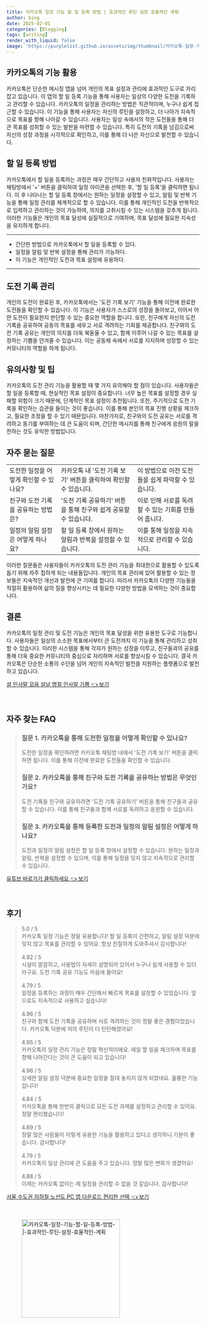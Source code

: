 ```yaml
---
title: 카카오톡 일정 기능 할 일 등록 방법 | 효과적인 루틴 설정 효율적인 계획
author: bing
date: 2025-02-01
categories: [Blogging]
tags: [writing]
render_with_liquid: false
image: 'https://purplelist.github.io/assets/img/thumbnail/카카오톡-일정-기능-할-일-등록-방법-|-효과적인-루틴-설정-효율적인-계획.webp'
---
```



<h2 id='카카오톡의 기능 활용'>카카오톡의 기능 활용</h2>

<p>카카오톡은 단순한 메시징 앱을 넘어 개인의 목표 설정과 관리에 효과적인 도구로 자리 잡고 있습니다. 이 앱의 할 일 등록 기능을 통해 사용자는 일상의 다양한 도전을 기록하고 관리할 수 있습니다. 카카오톡의 일정을 관리하는 방법은 직관적이며, 누구나 쉽게 접근할 수 있습니다. 이 기능을 통해 사용자는 자신의 루틴을 설정하고, 더 나아가 지속적으로 목표를 향해 나아갈 수 있습니다. 사용자는 일상 속에서의 작은 도전들을 통해 더 큰 목표를 성취할 수 있는 발판을 마련할 수 있습니다. 특히 도전의 기록을 남김으로써 자신의 성장 과정을 시각적으로 확인하고, 이를 통해 더 나은 자신으로 발전할 수 있습니다.</p>

<h2 id='할 일 등록 방법'>할 일 등록 방법</h2>

<p>카카오톡에서 할 일을 등록하는 과정은 매우 간단하고 사용자 친화적입니다. 사용자는 채팅방에서 '+' 버튼을 클릭하여 일정 아이콘을 선택한 후, '할 일 등록'을 클릭하면 됩니다. 이 후 나타나는 할 일 등록 창에서는 원하는 일정을 설정할 수 있고, 알림 및 반복 기능을 통해 일정 관리를 체계적으로 할 수 있습니다. 이를 통해 개인적인 도전을 반복적으로 입력하고 관리하는 것이 가능하여, 의지를 고취시킬 수 있는 시스템을 갖추게 됩니다. 이러한 기능들은 개인의 목표 달성에 실질적으로 기여하며, 목표 달성에 필요한 지속성을 유지하게 합니다.</p>

<hr />

<ul>
    <li>간단한 방법으로 카카오톡에서 할 일을 등록할 수 있다.</li>
    <li>일정을 알림 및 반복 설정을 통해 관리가 가능하다.</li>
    <li>이 기능은 개인적인 도전과 목표 설정에 유용하다.</li>
</ul>

<hr />

<h2 id='도전 기록 관리'>도전 기록 관리</h2>

<p>개인의 도전이 완료된 후, 카카오톡에서는 '도전 기록 보기' 기능을 통해 이전에 완료한 도전들을 확인할 수 있습니다. 이 기능은 사용자가 스스로의 성장을 돌아보고, 이어서 어떤 도전이 필요한지 판단할 수 있는 중요한 역할을 합니다. 또한, 친구에게 자신의 도전 기록을 공유하여 공동의 목표를 세우고 서로 격려하는 기회를 제공합니다. 친구와의 도전 기록 공유는 개인의 의지를 더욱 북돋울 수 있고, 함께 이루어 나갈 수 있는 목표를 설정하는 기쁨을 안겨줄 수 있습니다. 이는 공동체 속에서 서로를 지지하며 성장할 수 있는 커뮤니티의 역할을 하게 됩니다.</p>

<h2 id='유의사항 및 팁'>유의사항 및 팁</h2>

<p>카카오톡의 도전 관리 기능을 활용할 때 몇 가지 유의해야 할 점이 있습니다. 사용자들은 할 일을 등록할 때, 현실적인 목표 설정이 중요합니다. 너무 높은 목표를 설정할 경우 실패할 위험이 크기 때문에, 단계적인 목표 설정이 추천됩니다. 또한, 주기적으로 도전 기록을 확인하는 습관을 들이는 것이 좋습니다. 이를 통해 본인의 목표 진행 상황을 체크하고, 필요한 조정을 할 수 있기 때문입니다. 마찬가지로, 친구와의 도전 공유는 서로를 격려하고 동기를 부여하는 데 큰 도움이 되며, 간단한 메시지를 통해 친구에게 응원의 말을 전하는 것도 유익한 방법입니다.</p>

<h2 id='자주 묻는 질문'>자주 묻는 질문</h2>

<table>
    <tr>
        <td>도전한 일정을 어떻게 확인할 수 있나요?</td>
        <td>카카오톡 내 '도전 기록 보기' 버튼을 클릭하여 확인할 수 있습니다.</td>
        <td>이 방법으로 이전 도전들을 쉽게 파악할 수 있습니다.</td>
    </tr>
    <tr>
        <td>친구와 도전 기록을 공유하는 방법은?</td>
        <td>'도전 기록 공유하기' 버튼을 통해 친구와 쉽게 공유할 수 있습니다.</td>
        <td>이로 인해 서로를 독려할 수 있는 기회를 만들어 줍니다.</td>
    </tr>
    <tr>
        <td>일정의 알림 설정은 어떻게 하나요?</td>
        <td>할 일 등록 창에서 원하는 알림과 반복을 설정할 수 있습니다.</td>
        <td>이를 통해 일정을 지속적으로 관리할 수 있습니다.</td>
    </tr>
</table>

<p>이러한 질문들은 사용자들이 카카오톡의 도전 관리 기능을 최대한으로 활용할 수 있도록 돕기 위해 자주 접하게 되는 내용들입니다. 개인의 목표 관리에 있어 활용할 수 있는 정보들은 지속적인 개선과 발전에 큰 기여를 합니다. 따라서 카카오톡의 다양한 기능들을 적절히 활용하여 삶의 질을 향상시키는 데 필요한 다양한 방법을 모색하는 것이 중요합니다.</p>

<h2 id='결론'>결론</h2>

<p>카카오톡의 일정 관리 및 도전 기능은 개인의 목표 달성을 위한 유용한 도구로 기능합니다. 사용자들은 일상의 소소한 목표에서부터 큰 도전까지 이 기능을 통해 관리하고 성취할 수 있습니다. 이러한 시스템을 통해 각자가 원하는 성장을 이루고, 친구들과의 공유를 통해 더욱 중요한 커뮤니티의 중심으로 자리하며 서로를 향상시킬 수 있습니다. 결국 카카오톡은 단순한 소통의 수단을 넘어 개인의 지속적인 발전을 지원하는 플랫폼으로 발전하고 있습니다.</p>


<p><a class="click-button" title="설 인사말 모음 설날 명절 인사말 기쁨" href="https://purplelist.github.io/posts/%EC%84%A4-%EC%9D%B8%EC%82%AC%EB%A7%90-%EB%AA%A8%EC%9D%8C-%EC%84%A4%EB%82%A0-%EB%AA%85%EC%A0%88-%EC%9D%B8%EC%82%AC%EB%A7%90-%EA%B8%B0%EC%81%A8/" rel="dofollow">설 인사말 모음 설날 명절 인사말 기쁨 👈 보기</a></p><br>
<h2 id='자주_찾는_FAQ'>자주 찾는 FAQ</h2>
<div itemscope="" itemtype="https://schema.org/FAQPage"> 
<blockquote> 
<div itemscope="" itemprop="mainEntity" itemtype="https://schema.org/Question"> 
<h3 itemprop="name">질문 1. 카카오톡을 통해 도전한 일정을 어떻게 확인할 수 있나요?</h3> 
<div itemscope="" itemprop="acceptedAnswer" itemtype="https://schema.org/Answer"> 
<span itemprop="text"> 
<p>도전한 일정을 확인하려면 카카오톡 채팅방 내에서 '도전 기록 보기' 버튼을 클릭하면 됩니다. 이를 통해 이전에 완료한 도전들을 확인할 수 있습니다.</p> 
</span> 
</div> 
</div> 
<div itemscope="" itemprop="mainEntity" itemtype="https://schema.org/Question"> 
<h3 itemprop="name">질문 2. 카카오톡을 통해 친구와 도전 기록을 공유하는 방법은 무엇인가요?</h3> 
<div itemscope="" itemprop="acceptedAnswer" itemtype="https://schema.org/Answer"> 
<span itemprop="text"> 
<p>도전 기록을 친구와 공유하려면 '도전 기록 공유하기' 버튼을 통해 친구들과 공유할 수 있습니다. 이를 통해 친구들과 함께 서로를 독려하고 응원할 수 있습니다.</p> 
</span> 
</div> 
</div> 
<div itemscope="" itemprop="mainEntity" itemtype="https://schema.org/Question"> 
<h3 itemprop="name">질문 3. 카카오톡을 통해 등록한 도전과 일정의 알림 설정은 어떻게 하나요?</h3> 
<div itemscope="" itemprop="acceptedAnswer" itemtype="https://schema.org/Answer"> 
<span itemprop="text"> 
<p>도전과 일정의 알림 설정은 할 일 등록 창에서 설정할 수 있습니다. 원하는 일정과 알림, 반복을 설정할 수 있으며, 이를 통해 일정을 잊지 않고 지속적으로 관리할 수 있습니다.</p> 
</span> 
</div> 
</div> 
</blockquote> 
</div>
<p><a class="click-button" title="유튜브 바로가기 클릭하세요" href="https://purplelist.github.io/posts/%EC%9C%A0%ED%8A%9C%EB%B8%8C-%EB%B0%94%EB%A1%9C%EA%B0%80%EA%B8%B0-%ED%81%B4%EB%A6%AD%ED%95%98%EC%84%B8%EC%9A%94/" rel="dofollow">유튜브 바로가기 클릭하세요 👈 보기</a></p><br>
<h2 id='후기'>후기</h2>
<div itemscope itemtype="https://schema.org/Product">
  <blockquote>
  <div itemprop="review" itemscope itemtype="https://schema.org/Review">
      <div itemprop="reviewRating" itemscope itemtype="https://schema.org/Rating"> <span itemprop="ratingValue">5.0</span> / <span itemprop="bestRating">5</span> </div>
      <span itemprop="reviewBody">카카오톡 일정 기능은 정말 유용합니다! 할 일 등록이 간편하고, 알림 설정 덕분에 잊지 않고 목표를 관리할 수 있어요. 항상 친절하게 도와주셔서 감사합니다!</span>
  </div>
  <br>
  <div itemprop="review" itemscope itemtype="https://schema.org/Review">
      <div itemprop="reviewRating" itemscope itemtype="https://schema.org/Rating"> <span itemprop="ratingValue">4.92</span> / <span itemprop="bestRating">5</span> </div>
      <span itemprop="reviewBody">시설이 깔끔하고, 사용법이 자세히 설명되어 있어서 누구나 쉽게 사용할 수 있더라구요. 도전 기록 공유 기능도 마음에 들어요!</span>
  </div>
  <br>
  <div itemprop="review" itemscope itemtype="https://schema.org/Review">
      <div itemprop="reviewRating" itemscope itemtype="https://schema.org/Rating"> <span itemprop="ratingValue">4.79</span> / <span itemprop="bestRating">5</span> </div>
      <span itemprop="reviewBody">일정을 등록하는 과정이 매우 간단해서 빠르게 목표를 설정할 수 있었습니다. 앞으로도 지속적으로 사용하고 싶습니다!</span>
  </div>
  <br>
  <div itemprop="review" itemscope itemtype="https://schema.org/Review">
      <div itemprop="reviewRating" itemscope itemtype="https://schema.org/Rating"> <span itemprop="ratingValue">4.96</span> / <span itemprop="bestRating">5</span> </div>
      <span itemprop="reviewBody">친구와 함께 도전 기록을 공유하며 서로 격려하는 것이 정말 좋은 경험이었습니다. 카카오톡 덕분에 저의 루틴이 더 탄탄해졌어요!</span>
  </div>
  <br>
  <div itemprop="review" itemscope itemtype="https://schema.org/Review">
      <div itemprop="reviewRating" itemscope itemtype="https://schema.org/Rating"> <span itemprop="ratingValue">4.95</span> / <span itemprop="bestRating">5</span> </div>
      <span itemprop="reviewBody">카카오톡의 일정 관리 기능은 정말 혁신적이에요. 매일 할 일을 체크하며 목표를 향해 나아간다는 것이 큰 도움이 되고 있습니다!</span>
  </div>
  <br>
  <div itemprop="review" itemscope itemtype="https://schema.org/Review">
      <div itemprop="reviewRating" itemscope itemtype="https://schema.org/Rating"> <span itemprop="ratingValue">4.96</span> / <span itemprop="bestRating">5</span> </div>
      <span itemprop="reviewBody">상세한 알림 설정 덕분에 중요한 일정을 절대 놓치지 않게 되었네요. 훌륭한 기능입니다!</span>
  </div>
  <br>
  <div itemprop="review" itemscope itemtype="https://schema.org/Review">
      <div itemprop="reviewRating" itemscope itemtype="https://schema.org/Rating"> <span itemprop="ratingValue">4.84</span> / <span itemprop="bestRating">5</span> </div>
      <span itemprop="reviewBody">카카오톡을 통해 한번의 클릭으로 모든 도전 과제를 설정하고 관리할 수 있어요. 정말 편리했습니다!</span>
  </div>
  <br>
  <div itemprop="review" itemscope itemtype="https://schema.org/Review">
      <div itemprop="reviewRating" itemscope itemtype="https://schema.org/Rating"> <span itemprop="ratingValue">4.89</span> / <span itemprop="bestRating">5</span> </div>
      <span itemprop="reviewBody">정말 많은 사람들이 이렇게 유용한 기능을 활용하고 있다고 생각하니 기분이 좋습니다. 감사합니다!</span>
  </div>
  <br>
  <div itemprop="review" itemscope itemtype="https://schema.org/Review">
      <div itemprop="reviewRating" itemscope itemtype="https://schema.org/Rating"> <span itemprop="ratingValue">4.79</span> / <span itemprop="bestRating">5</span> </div>
      <span itemprop="reviewBody">카카오톡이 일상 관리에 큰 도움을 주고 있습니다. 정말 많은 변화가 생겼어요!</span>
  </div>
  <br>
  <div itemprop="review" itemscope itemtype="https://schema.org/Review">
      <div itemprop="reviewRating" itemscope itemtype="https://schema.org/Rating"> <span itemprop="ratingValue">4.88</span> / <span itemprop="bestRating">5</span> </div>
      <span itemprop="reviewBody">이제는 카카오톡 없이는 제 일정을 관리할 수 없을 것 같습니다. 감사합니다!</span>
  </div>
  </blockquote>
</div>
<p><a class="click-button" title="서울 수도권 지하철 노선도 PC 앱 다운로드 편리한 선택" href="https://purplelist.github.io/posts/%EC%84%9C%EC%9A%B8-%EC%88%98%EB%8F%84%EA%B6%8C-%EC%A7%80%ED%95%98%EC%B2%A0-%EB%85%B8%EC%84%A0%EB%8F%84-PC-%EC%95%B1-%EB%8B%A4%EC%9A%B4%EB%A1%9C%EB%93%9C-%ED%8E%B8%EB%A6%AC%ED%95%9C-%EC%84%A0%ED%83%9D/" rel="dofollow">서울 수도권 지하철 노선도 PC 앱 다운로드 편리한 선택 👈 보기</a></p><br>
<figure class="image"><img src="https://purplelist.github.io/assets/img/thumbnail/카카오톡-일정-기능-할-일-등록-방법-|-효과적인-루틴-설정-효율적인-계획.webp" alt="카카오톡-일정-기능-할-일-등록-방법-|-효과적인-루틴-설정-효율적인-계획" width="256" height="256"></figure>